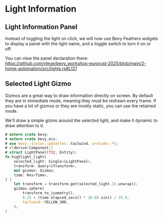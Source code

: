 # Light Information

## Light Information Panel

Instead of toggling the light on click, we will now use Bevy Feathers widgets to display a panel with the light name, and a toggle switch to turn it on or off.

You can view the panel declaration there: <https://github.com/vleue/bevy_workshop-eurorust-2025/blob/main/2-home-automation/src/lights.rs#L121>

## Selected Light Gizmo

Gizmos are a great way to draw information directly on screen. By default they are in immediate mode, meaning they must be redrawn every frame. If you have a lot of gizmos or they are mostly static, you can use the retained mode.

We'll draw a simple gizmo around the selected light, and make it dynamic to draw attention to it.

```rust
# extern crate bevy;
# extern crate bevy_ecs;
# use bevy::{color::palettes::tailwind, prelude::*};
# #[derive(Component)]
# struct LightPanel(f32, Entity);
fn highlight_light(
    selected_light: Single<&LightPanel>,
    transform: Query<&Transform>,
    mut gizmos: Gizmos,
    time: Res<Time>,
) {
    let transform = transform.get(selected_light.1).unwrap();
    gizmos.sphere(
        transform.to_isometry(),
        0.25 + (time.elapsed_secs() * 10.0).sin() / 25.0,
        tailwind::YELLOW_300,
    );
}
```

